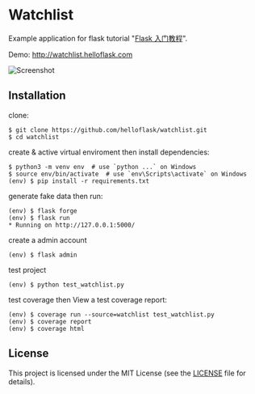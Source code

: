 # Watchlist

Example application for flask tutorial "[Flask 入门教程](https://helloflask.com/book/3)".

Demo: http://watchlist.helloflask.com

![Screenshot](https://helloflask.com/screenshots/watchlist.png)


## Installation

clone:
```
$ git clone https://github.com/helloflask/watchlist.git
$ cd watchlist
```
create & active virtual enviroment then install dependencies:
```
$ python3 -m venv env  # use `python ...` on Windows
$ source env/bin/activate  # use `env\Scripts\activate` on Windows
(env) $ pip install -r requirements.txt
```

generate fake data then run:
```
(env) $ flask forge
(env) $ flask run
* Running on http://127.0.0.1:5000/
```

create a admin account
```
(env) $ flask admin
```

test project
```
(env) $ python test_watchlist.py
```

test coverage then View a test coverage report:
```
(env) $ coverage run --source=watchlist test_watchlist.py
(env) $ coverage report
(env) $ coverage html

```

## License

This project is licensed under the MIT License (see the
[LICENSE](LICENSE) file for details).

